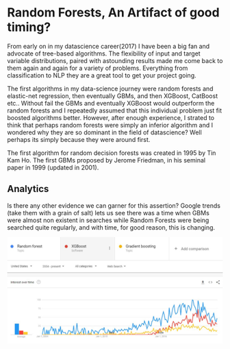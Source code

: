 # Random Forests, An Artifact of good timing?

From early on in my datascience career(2017) I have been a big fan and advocate of tree-based algorithms. The flexibility of input and target variable distributions, paired with astounding results made me come back to them again and again for a variety of problems. Everything from classification to NLP they are a great tool to get your project going.

The first algorithms in my data-science journey were random forests and elastic-net regression, then eventually GBMs, and then XGBoost, CatBoost etc.. Without fail 
the GBMs and eventually XGBoost would outperform the random forests and I repeatedly assumed that this individual problem just fit boosted algorithms better. However, after enough experience, I strated to think that perhaps random forests were simply an inferior algorithm and I wondered why they are so dominant in the field of datascience? Well perhaps its simply because they were around first.

The first algorithm for random decision forests was created in 1995 by Tin Kam Ho.
The first GBMs proposed by Jerome Friedman, in his seminal paper in 1999 (updated in 2001).

## Analytics
Is there any other evidence we can garner for this assertion?
Google trends (take them with a grain of salt) lets us see there was a time when GBMs were almost non existent in searches while Random Forests were being searched quite regularly, and with time, for good reason, this is changing.

![](/images/artifact_of_timing/1632759095820.jpeg)
